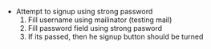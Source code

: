 - Attempt to signup using strong password
  1. Fill username using mailinator (testing mail)  
  2. Fill password field using strong pasword 
  3. If its passed, then he signup button should be turned
